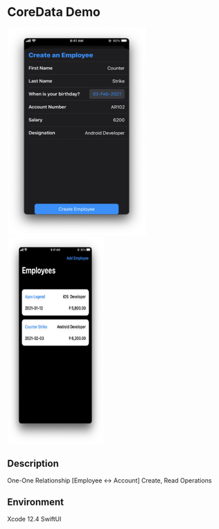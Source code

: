 # CoreData Demo

<img src="https://github.com/apple-avadhesh/SwiftUI_CoreData_Demo/blob/main/Screenshots/Scr-1.png" width="320" height="480">    <img src="https://github.com/apple-avadhesh/SwiftUI_CoreData_Demo/blob/main/Screenshots/Scr-2.png" width="222" height="480">


## Description
One-One Relationship [Employee <-> Account]
Create, Read Operations

## Environment
Xcode 12.4
SwiftUI
